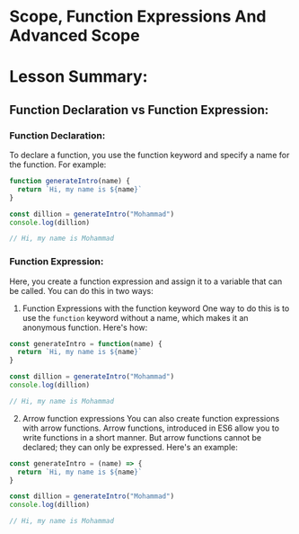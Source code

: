 # Scope, Function Expressions And Advanced Scope 
# Lesson Summary:
## Function Declaration vs Function Expression:
### Function Declaration:
To declare a function, you use the function keyword and specify a name for the function. For example:
```javascript
function generateIntro(name) {
  return `Hi, my name is ${name}`
}

const dillion = generateIntro("Mohammad")
console.log(dillion)

// Hi, my name is Mohammad
```
### Function Expression:
Here, you create a function expression and assign it to a variable that can be called. You can do this in two ways:
1.  Function Expressions with the function keyword
One way to do this is to use the `function` keyword without a name, which makes it an anonymous function. Here's how:
```javascript
const generateIntro = function(name) {
  return `Hi, my name is ${name}`
}

const dillion = generateIntro("Mohammad")
console.log(dillion)

// Hi, my name is Mohammad
```
2.  Arrow function expressions
You can also create function expressions with arrow functions. Arrow functions, introduced in ES6 allow you to write functions in a short manner.
But arrow functions cannot be declared; they can only be expressed. Here's an example:
```javascript
const generateIntro = (name) => {
  return `Hi, my name is ${name}`
}

const dillion = generateIntro("Mohammad")
console.log(dillion)

// Hi, my name is Mohammad
```
